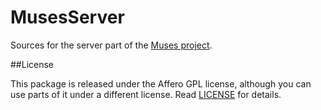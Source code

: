 MusesServer
===========

Sources for the server part of the [Muses project](http://musesproject.eu).

##License

This package is released under the Affero GPL license, although you can use parts of it under a different license. Read [LICENSE](LICENSE) for details.
